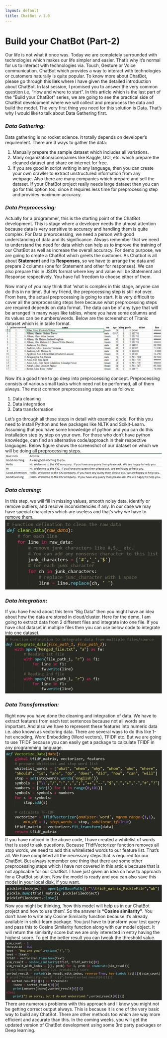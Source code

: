 ```yaml
---
layout: default
title: ChatBot v.1.0
---
```


# Build your ChatBot (Part-2)
Our life is not what it once was. Today we are completely surrounded with technologies which makes our life simpler and easier. That’s why it’s normal for us to interact with technologies via. Touch, Gesture or Voice communication. ChatBot which provides a way to interact with technologies or customers naturally is quite popular. To know more about ChatBot, please go through this **link** where I have given the detailed introduction about ChatBot. In last session, I promised you to answer the very common question i.e. “How and where to start”. In this article which is the last part of the “Build your ChatBot” series, we are going to see the practical side of ChatBot development where we will collect and preprocess the data and build the model. The very first thing you need for this solution is Data. That’s why I would like to talk about Data Gathering first.

### _Data Gathering:_
Data gathering is no rocket science. It totally depends on developer’s requirement. There are 3 ways to gather the data:
1. Manually prepare the sample dataset which includes all variations. 
2. Many organizations/companies like Kaggle, UCI, etc. which prepare the cleaned dataset and share on internet for free. 
3. If you are good in script writing in any language, then you can create your own crawler to extract unstructured information from any webpage. 
Also there are many companies which prepare and sell the dataset. If your ChatBot project really needs large dataset then you can go for this option too, since it requires less time for preprocessing step and provides maximum accuracy.


### _Data Preprocessing:_
Actually for a programmer, this is the starting point of the ChatBot development. This is stage where a developer needs the utmost attention because data is very sensitive to accuracy and handling them is quite complex. For Data preprocessing, we need a person with good understanding of data and its significance. Always remember that we need to understand the need for data which can help us to improve the training of our ChatBot as well as increase the overall accuracy. For demo purpose, we are going to create a ChatBot which greets the customer. As Chatbot is all about **Statement** and its **Responses**, so we have to arrange the data and prepare 2 columns (one for Statement and other for responses). We can also prepare this in JSON format where key and value will be Statement and Response respectively. You have full freedom to choose either of them. 

Now many of you may think that ‘what is complex in this stage, anyone can do this in no time’. But my friend, the preprocessing step is still not over. From here, the actual preprocessing is going to start. It is very difficult to cover all the preprocessing steps here because what preprocessing steps are required depends on data format. The data can be of any type that will be arranged in many ways like tables, where you have some columns and its values can be numbers/words. Below are the screenshot of Titanic dataset which is in table format.
![alt text](/images/titanic_dataset.png "Titanic Dataset Screenshot")

Now it’s a good time to go deep into preprocessing concept. Preprocessing consists of various small tasks which need not be performed, all of them always. The most common preprocessing steps are as follows:
1. Data cleaning
2. Data integration
3. Data transformation

Let’s go through all these steps in detail with example code. For this you need to install Python and few packages like NLTK and Scikit-Learn. Assuming that you have some knowledge of python and you can do this installation step by step on your own. For those who don’t have python knowledge, can find an alternative code/approach in their respective languages. Below figure shows the screenshot of our dataset on which we will be doing all preprocessing steps.
![alt text](/images/dataset.png "Chatbot Dataset Screenshot")

### _Data cleaning:_
In this step, we will fill in missing values, smooth noisy data, identify or remove outliers, and resolve inconsistencies if any. In our case we may have special characters which are useless and that’s why we have to remove them.
![alt text](/images/clean_data.png "Clean dataset function")

### _Data Integration:_
If you have heard about this term “Big Data” then you might have an idea about how the data are stored in cloud/cluster. Here for the demo, I am going to extract data from 2 different files and integrate into one file. If you have chat dataset in multiple files then you can use below code to integrate into one dataset.
![alt text](/images/data_integration.png "Data integration function")

### _Data Transformation:_
Right now you have done the cleaning and integration of data. We have to extract features from each text sentences because not all words are important. And also we have to represent these features into numeric data i.e. also known as vectoring data. There are several ways to do this like 1-hot encoding, Word Embedding (Word vectors), TFIDF etc. But we are going to use TFIDF because you can easily get a package to calculate TFIDF in any programming language.
![alt text](/images/data_transformation.png "Data transformation function")
If you have noticed in the above code, I have created a whitelist of words that is used to ask questions. Because TfidfVectorizer function removes all stop words, we need to add this whitelisted words to our feature list.
That’s all. We have completed all the necessary steps that is required for our ChatBot. But always remember one thing that there are some other preprocessing steps which I have not covered in this article because that is not applicable for our ChatBot. I have just given an idea on how to approach for a ChatBot solution. Now the model is ready and you can also save this model in your local disk, if you want. 
![alt text](/images/pickle.png "Save state function")
Now you might be thinking, ‘how this model will help us in our ChatBot project and how to use them’. So the answer is __“Cosine similarity”__. You don’t have to write any Cosine Similarity function because it’s already available in scikit-learn package. You just have to transform your test query and pass this to Cosine Similarity function along with our model object. It will return the similarity score but we are only interested in entry having the highest score. To get the better result you can tweak the threshold value.
![alt text](/images/test.png "Testing chatbot function")
There are numerous problems with this approach and I know you might not be getting correct output always. This is because it is one of the very basic way to build any ChatBot. There are other methods too which are way more efficient and accurate than this. In the coming weeks, you will get the updated version of ChatBot development using some 3rd party packages or Deep learning.
